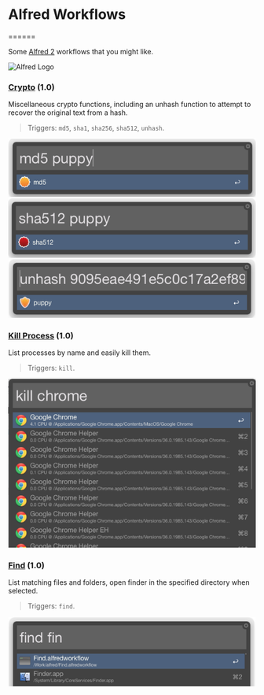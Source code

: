 # Alfred Workflows
======

Some [Alfred 2](http://www.alfredapp.com/) workflows that you might like.

![Alfred Logo](https://cloud.githubusercontent.com/assets/398893/3528722/5b5b30c6-0792-11e4-956d-750ac3a00bd8.png)

### [Crypto](https://github.com/MagicWishMonkey/alfred/blob/master/Crypto.alfredworkflow) (1.0)

Miscellaneous crypto functions, including an unhash function to attempt to recover the original text from a hash.

> Triggers: `md5`, `sha1`, `sha256`, `sha512`, `unhash`.

![md5](https://raw.githubusercontent.com/MagicWishMonkey/alfred/master/screenshots/md5.png)
![sha512](https://raw.githubusercontent.com/MagicWishMonkey/alfred/master/screenshots/sha512.png)
![unhash](https://raw.githubusercontent.com/MagicWishMonkey/alfred/master/screenshots/unhash.png)


### [Kill Process](https://github.com/MagicWishMonkey/alfred/blob/master/Kill%20Process.alfredworkflow) (1.0)

List processes by name and easily kill them.

> Triggers: `kill`.

![Kill Process Workflow](https://raw.githubusercontent.com/MagicWishMonkey/alfred/master/screenshots/kill.png)


### [Find](https://github.com/MagicWishMonkey/alfred/blob/master/Find.alfredworkflow) (1.0)

List matching files and folders, open finder in the specified directory when selected.

> Triggers: `find`.

![Find Workflow](https://raw.githubusercontent.com/MagicWishMonkey/alfred/master/screenshots/find.png)
